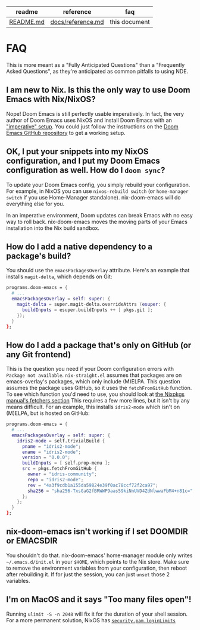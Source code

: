 | readme                  | reference                           | faq            |
|           ---           |                ---                  |     ---        |
| [README.md](/README.md) | [docs/reference.md](./reference.md)| this document  |

# FAQ
This is more meant as a "Fully Anticipated Questions" than a "Frequently Asked Questions", as they're anticipated as common pitfalls to using NDE.

## I am new to Nix. Is this the only way to use Doom Emacs with Nix/NixOS?

Nope! Doom Emacs is still perfectly usable imperatively. In fact, the very author of Doom Emacs uses NixOS and install Doom Emacs with an ["imperative" setup](https://github.com/hlissner/dotfiles/blob/master/modules/editors/emacs.nix). You could just follow the instructions on the [Doom Emacs GitHub repository](https://github.com/doomemacs/doomemacs) to get a working setup.

## OK, I put your snippets into my NixOS configuration, and I put my Doom Emacs configuration as well. How do I `doom sync`?

To update your Doom Emacs config, you simply rebuild your configuration. For example, in NixOS you can use `nixos-rebuild switch` (or `home-manager switch` if you use Home-Manager standalone). nix-doom-emacs will do everything else for you.

In an imperative environment, Doom updates can break Emacs with no easy way to roll back.
nix-doom-emacs moves the moving parts of your Emacs installation into the Nix build sandbox.

## How do I add a native dependency to a package's build?

You should use the `emacsPackagesOverlay` attribute. Here's an example that installs `magit-delta`, which depends on Git:

```nix
programs.doom-emacs = {
  # ...
  emacsPackagesOverlay = self: super: {
    magit-delta = super.magit-delta.overrideAttrs (esuper: {
      buildInputs = esuper.buildInputs ++ [ pkgs.git ];
    });
  }
};
```

## How do I add a package that's only on GitHub (or any Git frontend)

This is the question you need if your Doom configuration errors with `Package not available`. `nix-straight.el` assumes that packages are on emacs-overlay's packages, which only include (M)ELPA. This question assumes the package uses GitHub, so it uses the `fetchFromGitHub` function. To see which function you'd need to use, you should look at [the Nixpkgs manual's fetchers section](https://nixos.org/manual/nixpkgs/stable/#chap-pkgs-fetchers)
This requires a few more lines, but it isn't by any means difficult. For an example, this installs `idris2-mode` which isn't on (M)ELPA, but is hosted on GitHub:

```nix
programs.doom-emacs = {
  # ...
  emacsPackagesOverlay = self: super: {
    idris2-mode = self.trivialBuild {
      pname = "idris2-mode";
      ename = "idris2-mode";
      version = "0.0.0";
      buildInputs = [ self.prop-menu ];
      src = pkgs.fetchFromGitHub {
        owner = "idris-community";
        repo = "idris2-mode";
        rev = "4a3f9cdb1a155da59824e39f0ac78ccf72f2ca97";
        sha256 = "sha256-TxsGaG2fBRWWP9aas59kiNnUVD4ZdNlwwaFbM4+n81c=";
      };
    };
  }
};
```

## nix-doom-emacs isn't working if I set DOOMDIR or EMACSDIR

You shouldn't do that. nix-doom-emacs' home-manager module only writes `~/.emacs.d/init.el` in your `$HOME`, which points to the Nix store. Make sure to remove the environment variables from your configuration, then reboot after rebuilding it. If for just the session, you can just `unset` those 2 variables.

## I'm on MacOS and it says "Too many files open"!

Running `ulimit -S -n 2048` will fix it for the duration of your shell session.
For a more permanent solution, NixOS has [`security.pam.loginLimits`](https://search.nixos.org/options?channel=22.05&from=0&size=50&sort=relevance&type=packages&query=security.pam.loginLimits)

